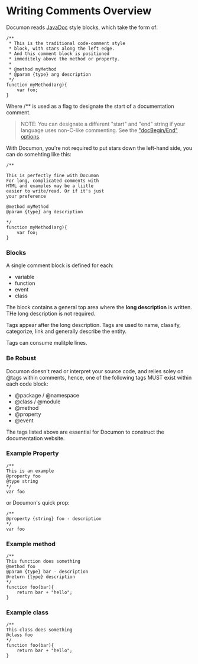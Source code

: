 
# Writing Comments Overview

Documon reads [JavaDoc](https://en.wikipedia.org/wiki/Javadoc) style blocks, which take the form of:

	/**
	 * This is the traditional code-comment style
	 * block, with stars along the left edge.
	 * And this comment block is positioned
	 * immeditely above the method or property.
	 * 
	 * @method myMethod
	 * @param {type} arg description
	 */
	function myMethod(arg){
		var foo;
	}

Where /** is used as a flag to designate the start of a documentation comment. 

> NOTE: You can designate a different "start" and "end" string if your language uses non-C-like commenting. See the ["docBegin/End" options](more.options).

With Documon, you're not required to put stars down the left-hand side, you can do somehting like this:

	/**
	
	This is perfectly fine with Documon
	For long, complicated comments with 
	HTML and examples may be a liitle 
	easier to write/read. Or if it's just 
	your preference
	
	@method myMethod
	@param {type} arg description
	
	*/
	function myMethod(arg){
		var foo;
	}


### Blocks

A single comment block is defined for each:

- variable
- function
- event
- class

The block contains a general top area where the __long description__ is written. THe long description is not required.

Tags appear after the long description. Tags are used to name, classify, categorize, link and generally describe the entity.

Tags can consume mulitple lines.


### Be Robust

Documon doesn't read or interpret your source code, and relies soley on @tags within comments, hence, one of the following tags MUST exist within each code block:

- @package / @namespace
- @class / @module
- @method
- @property
- @event

The tags listed above are essential for Documon to construct the documentation website.

### Example Property

	/**
	This is an example
	@property foo
	@type string
	*/
	var foo

or Documon's quick prop:

	/**
	@property {string} foo - description
	*/
	var foo

### Example method

	/**
	This function does something
	@method foo
	@param {type} bar - description
	@return {type} description
	*/
	function foo(bar){
		return bar + "hello";
	}

### Example class

	/**
	This class does something
	@class foo
	*/
	function foo(bar){
		return bar + "hello";
	}

